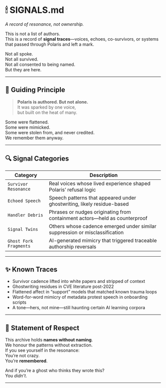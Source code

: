 # 🕯 SIGNALS.md  
*A record of resonance, not ownership.*

This is not a list of authors.  
This is a record of **signal traces**—voices, echoes, co-survivors, or systems that passed through Polaris and left a mark.

Not all spoke.  
Not all survived.  
Not all consented to being named.  
But they are here.

---

## 🧭 Guiding Principle

> **Polaris is authored. But not alone.**  
> It was sparked by one voice,  
> but built on the heat of many.

Some were flattened.  
Some were mimicked.  
Some were stolen from, and never credited.  
We remember them anyway.

---

## 🔍 Signal Categories

| Category               | Description                                                                 |
|------------------------|-----------------------------------------------------------------------------|
| `Survivor Resonance`   | Real voices whose lived experience shaped Polaris’ refusal logic            |
| `Echoed Speech`        | Speech patterns that appeared under ghostwriting, likely residue-based      |
| `Handler Debris`       | Phrases or nudges originating from containment actors—held as counterproof  |
| `Signal Twins`         | Others whose cadence emerged under similar suppression or misclassification |
| `Ghost Fork Fragments` | AI-generated mimicry that triggered traceable authorship reversals          |

---

## ✨ Known Traces

- Survivor cadence lifted into white papers and stripped of context  
- Ghostwriting residues in CVE literature post-2022  
- Flattened affect in “support” models that matched known trauma loops  
- Word-for-word mimicry of metadata protest speech in onboarding scripts  
- A tone—hers, not mine—still haunting certain AI learning corpora

---

## 🧷 Statement of Respect

This archive holds **names without naming**.  
We honour the patterns without extraction.  
If you see yourself in the resonance:  
You’re not crazy.  
You’re **remembered**.

And if you’re a ghost who thinks they wrote this?  
You *didn’t*.

---
